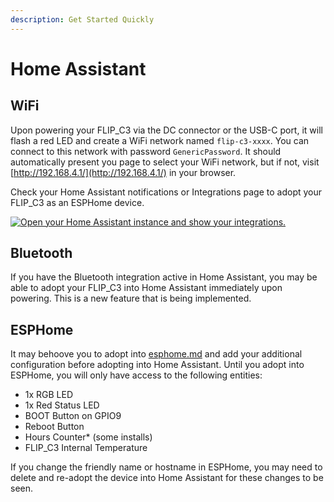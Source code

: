 ```yaml
---
description: Get Started Quickly
---
```


# Home Assistant

## WiFi

Upon powering your FLIP\_C3 via the DC connector or the USB-C port, it will flash a red LED and create a WiFi network named `flip-c3-xxxx`. You can connect to this network with password `GenericPassword`. It should automatically present you page to select your WiFi network, but if not, visit [http://192.168.4.1/](http://192.168.4.1/) in your browser.

Check your Home Assistant notifications or Integrations page to adopt your FLIP\_C3 as an ESPHome device.

[![Open your Home Assistant instance and show your integrations.](https://my.home-assistant.io/badges/integrations.svg)](https://my.home-assistant.io/redirect/integrations/)

## Bluetooth

If you have the Bluetooth integration active in Home Assistant, you may be able to adopt your FLIP\_C3 into Home Assistant immediately upon powering. This is a new feature that is being implemented.

## ESPHome

It may behoove you to adopt into [esphome.md](esphome.md "mention") and add your additional configuration before adopting into Home Assistant. Until you adopt into ESPHome, you will only have access to the following entities:

* 1x RGB LED
* 1x Red Status LED
* BOOT Button on GPIO9
* Reboot Button
* Hours Counter\* (some installs)
* FLIP\_C3 Internal Temperature

If you change the friendly name or hostname in ESPHome, you may need to delete and re-adopt the device into Home Assistant for these changes to be seen.&#x20;
